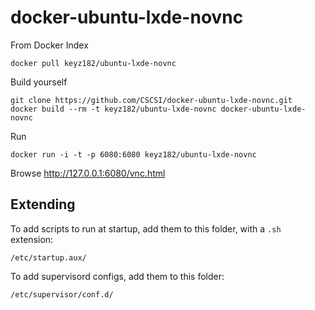 docker-ubuntu-lxde-novnc
=========================

From Docker Index
```
docker pull keyz182/ubuntu-lxde-novnc
```

Build yourself
```
git clone https://github.com/CSCSI/docker-ubuntu-lxde-novnc.git
docker build --rm -t keyz182/ubuntu-lxde-novnc docker-ubuntu-lxde-novnc
```

Run
```
docker run -i -t -p 6080:6080 keyz182/ubuntu-lxde-novnc
```

Browse http://127.0.0.1:6080/vnc.html



Extending
---------

To add scripts to run at startup, add them to this folder, with a ```.sh``` extension:

```
/etc/startup.aux/
```

To add supervisord configs, add them to this folder:
```
/etc/supervisor/conf.d/
```
